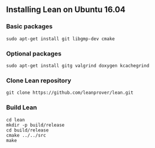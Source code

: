 Installing Lean on Ubuntu 16.04
---------------------------------------------

### Basic packages

    sudo apt-get install git libgmp-dev cmake

### Optional packages

    sudo apt-get install gitg valgrind doxygen kcachegrind

### Clone Lean repository

    git clone https://github.com/leanprover/lean.git

### Build Lean

    cd lean
    mkdir -p build/release
    cd build/release
    cmake ../../src
    make
